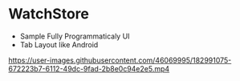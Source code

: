 # WatchStore

- Sample Fully Programmaticaly UI 
- Tab Layout like Android

https://user-images.githubusercontent.com/46069995/182991075-672223b7-6112-49dc-9fad-2b8e0c94e2e5.mp4
